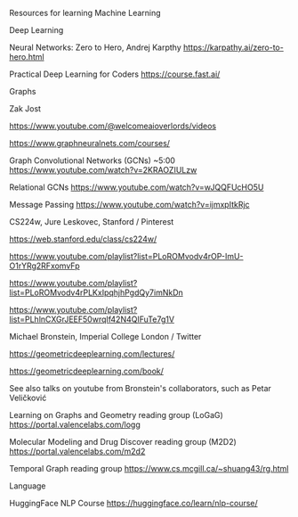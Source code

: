 Resources for learning Machine Learning

Deep Learning

Neural Networks: Zero to Hero, Andrej Karpthy
https://karpathy.ai/zero-to-hero.html

Practical Deep Learning for Coders
https://course.fast.ai/

Graphs

Zak Jost

https://www.youtube.com/@welcomeaioverlords/videos

https://www.graphneuralnets.com/courses/

Graph Convolutional Networks (GCNs) ~5:00
https://www.youtube.com/watch?v=2KRAOZIULzw

Relational GCNs
https://www.youtube.com/watch?v=wJQQFUcHO5U

Message Passing
https://www.youtube.com/watch?v=ijmxpItkRjc

CS224w, Jure Leskovec, Stanford / Pinterest

https://web.stanford.edu/class/cs224w/

https://www.youtube.com/playlist?list=PLoROMvodv4rOP-ImU-O1rYRg2RFxomvFp

https://www.youtube.com/playlist?list=PLoROMvodv4rPLKxIpqhjhPgdQy7imNkDn

https://www.youtube.com/playlist?list=PLhlnCXGrJEEF50wrqIf42N4QIFuTe7g1V

Michael Bronstein, Imperial College London / Twitter

https://geometricdeeplearning.com/lectures/

https://geometricdeeplearning.com/book/

See also talks on youtube from Bronstein's collaborators, such as Petar Veličković

Learning on Graphs and Geometry reading group (LoGaG)
https://portal.valencelabs.com/logg

Molecular Modeling and Drug Discover reading group (M2D2)
https://portal.valencelabs.com/m2d2

Temporal Graph reading group
https://www.cs.mcgill.ca/~shuang43/rg.html

Language

HuggingFace NLP Course
https://huggingface.co/learn/nlp-course/
